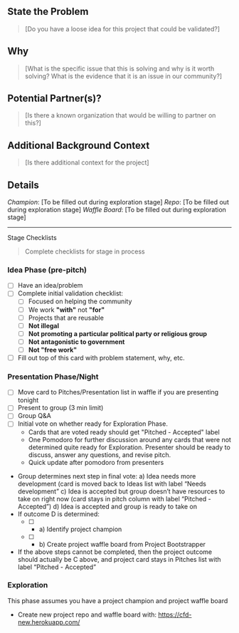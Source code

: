 ## State the Problem
> [Do you have a loose idea for this project that could be validated?]

## Why
> [What is the specific issue that this is solving and why is it worth solving?
What is the evidence that it is an issue in our community?]

## Potential Partner(s)?
> [Is there a known organization that would be willing to partner on this?]

## Additional Background Context
> [Is there additional context for the project]

## Details
_Champion_:  [To be filled out during exploration stage]
_Repo_: [To be filled out during exploration stage]
_Waffle Board_: [To be filled out during exploration stage]

___
Stage Checklists
> Complete checklists for stage in process

### Idea Phase (pre-pitch)
- [ ] Have an idea/problem
- [ ] Complete initial validation checklist:
  - [ ] Focused on helping the community
  - [ ] We work **"with"** not **"for"**
  - [ ] Projects that are reusable
  - [ ] **Not illegal**
  - [ ] **Not promoting a particular political party or religious group**
  - [ ] **Not antagonistic to government**
  - [ ] **Not "free work"**
- [ ] Fill out top of this card with problem statement, why, etc.

### Presentation Phase/Night
- [ ] Move card to Pitches/Presentation list in waffle if you are presenting tonight
- [ ] Present to group (3 min limit)
- [ ] Group Q&A
- [ ] Initial vote on whether ready for Exploration Phase.
  - Cards that are voted ready should get "Pitched - Accepted" label
  - One Pomodoro for further discussion around any cards that were not determined quite ready for Exploration. Presenter should be ready to discuss, answer any questions, and revise pitch.
  - Quick update after pomodoro from presenters
- Group determines next step in final vote:
  a) Idea needs more development (card is moved back to Ideas list with label “Needs development”
  c) Idea is accepted but group doesn’t have resources to take on right now (card stays in pitch column with label “Pitched - Accepted”)
  d) Idea is accepted and group is ready to take on 
- If outcome D is determined:
  - [ ] - a) Identify project champion
  - [ ] - b) Create project waffle board from Project Bootstrapper
- If the above steps cannot be completed, then the project outcome should actually be C above, and project card stays in Pitches list with label “Pitched - Accepted”

### Exploration
This phase assumes you have a project champion and project waffle board
- Create new project repo and waffle board with: https://cfd-new.herokuapp.com/
